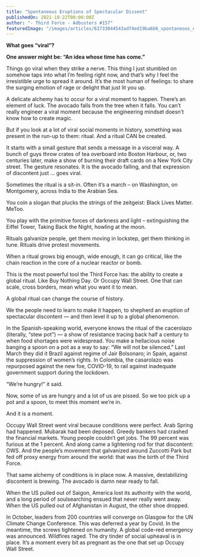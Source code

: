 ```yaml
---
title: "Spontaneous Eruptions of Spectacular Dissent"
publishedOn: 2021-10-22T00:00:00Z
author: "- Third Force - Adbusters #157"
featuredImage: "/images/articles/61733044543ad74ed19ba6b6_spontaneous_eruptions_450x571_1.jpg"
---
```


**What goes “viral”?**

**One answer might be: “An idea whose time has come.”**

Things go viral when they strike a nerve. This thing I just stumbled on somehow taps into what I’m feeling right now, and that’s why I feel the irresistible urge to spread it around. It’s the most human of feelings: to share the surging emotion of rage or delight that just lit you up.

A delicate alchemy has to occur for a viral moment to happen. There’s an element of luck. The avocado falls from the tree when it falls. You can’t really engineer a viral moment because the engineering mindset doesn’t know how to create magic.

But if you look at a lot of viral social moments in history, something was present in the run-up to them: ritual. And a ritual CAN be created.

It starts with a small gesture that sends a message in a visceral way. A bunch of guys throw crates of tea overboard into Boston Harbour, or, two centuries later, make a show of burning their draft cards on a New York City street. The gesture resonates. It is the avocado falling, and that expression of discontent just … goes viral.

Sometimes the ritual is a sit-in. Often it’s a march – on Washington, on Montgomery, across India to the Arabian Sea.

You coin a slogan that plucks the strings of the zeitgeist: Black Lives Matter. MeToo.

You play with the primitive forces of darkness and light – extinguishing the Eiffel Tower, Taking Back the Night, howling at the moon.

Rituals galvanize people, get them moving in lockstep, get them thinking in tune. Rituals drive protest movements.

When a ritual grows big enough, wide enough, it can go critical, like the chain reaction in the core of a nuclear reactor or bomb.

This is the most powerful tool the Third Force has: the ability to create a global ritual. Like Buy Nothing Day. Or Occupy Wall Street. One that can scale, cross borders, mean what you want it to mean.

A global ritual can change the course of history.

We the people need to learn to make it happen, to shepherd an eruption of spectacular discontent — and then level it up to a global phenomenon.

In the Spanish-speaking world, everyone knows the ritual of the cacerolazo (literally, “stew pot”) — a show of resistance tracing back half a century to when food shortages were widespread. You make a hellacious noise banging a spoon on a pot as a way to say: “We will not be silenced.” Last March they did it Brazil against regime of Jair Bolsonaro; in Spain, against the suppression of women’s rights. In Colombia, the casarolazo was repurposed against the new foe, COVID-19, to rail against inadequate government support during the lockdown.

“We’re hungry!” it said.

Now, some of us are hungry and a lot of us are pissed. So we too pick up a pot and a spoon, to meet this moment we’re in.

And it is a moment.

Occupy Wall Street went viral because conditions were perfect. Arab Spring had happened. Mubarak had been deposed. Greedy bankers had crashed the financial markets. Young people couldn’t get jobs. The 99 percent was furious at the 1 percent. And along came a lightening rod for that discontent: OWS. And the people’s movement that galvanized around Zuccotti Park but fed off proxy energy from around the world: that was the birth of the Third Force.

That same alchemy of conditions is in place now. A massive, destabilizing discontent is brewing. The avocado is damn near ready to fall.

When the US pulled out of Saigon, America lost its authority with the world, and a long period of soulsearching ensued that never really went away. When the US pulled out of Afghanistan in August, the other shoe dropped.

In October, leaders from 200 countries will converge on Glasgow for the UN Climate Change Conference. This was deferred a year by Covid. In the meantime, the screws tightened on humanity. A global code-red emergency was announced. Wildfires raged. The dry tinder of social upheaval is in place. It’s a moment every bit as pregnant as the one that set up Occupy Wall Street.